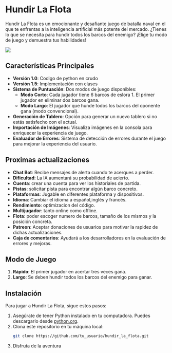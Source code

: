 # Hundir La Flota

Hundir La Flota es un emocionante y desafiante juego de batalla naval en el que te enfrentas a la inteligencia artificial más potente del mercado. ¿Tienes lo que se necesita para hundir todos los barcos del enemigo? ¡Elige tu modo de juego y demuestra tus habilidades!

![](https://store-images.s-microsoft.com/image/apps.49131.68190763503362257.7b91f0f7-106b-4f3c-ad9e-a0f35fc5836b.51945ab3-cfdd-4cf1-9f80-4e9cbbcc06a0?q=90&w=480&h=270)


## Características Principales

- **Versión 1.0**: Codigo de python en crudo
- **Versión 1.5**: Implementación con clases
- **Sistema de Puntuación**: Dos modos de juego disponibles:
  - **Modo Corto**: Cada jugador tiene 6 barcos de eslora 1. El primer jugador en eliminar dos barcos gana.
  - **Modo Largo**: El jugador que hunde todos los barcos del oponente gana (modo convencional).
- **Generación de Tablero**: Opción para generar un nuevo tablero si no estás satisfecho con el actual.
- **Importación de Imágenes**: Visualiza imágenes en la consola para enriquecer la experiencia de juego.
- **Evaluador de Errores**: Sistema de detección de errores durante el juego para mejorar la experiencia del usuario.

## Proximas actualizaciones
- **Chat Bot**: Recibe mensajes de alerta cuando te acerques a perder.
- **Dificultad**: La IA aumentará su probabilidad de acierto.
- **Cuenta**: crear una cuenta para ver los historiales de partida.
- **Pistas**: solicitar pista para encontrar algún barco concreto.
- **Plataformas**: Jugable en diferentes plataforma y dispositivos.
- **Idioma**: Cambiar el idioma a español,inglés y francés.
- **Rendimiento**: optimizacion del código.
- **Multijugador**: tanto online como offline.
- **Flota**: poder escoger numero de barcos, tamaño de los mismos y la posición concreta.
- **Patreon**: Aceptar donaciones de usuarios para motivar la rapidez de dichas actualizaciones.
- **Caja de comentarios**: Ayudará a los desarrolladores en la evaluación de errores y mejoras.

## Modo de Juego

1. **Rápido**: El primer jugador en acertar tres veces gana.
2. **Largo**: Se deben hundir todos los barcos del enemigo para ganar.

## Instalación

Para jugar a Hundir La Flota, sigue estos pasos:

1. Asegúrate de tener Python instalado en tu computadora. Puedes descargarlo desde [python.org](https://www.python.org/downloads/).
2. Clona este repositorio en tu máquina local:
   ```bash
   git clone https://github.com/tu_usuario/hundir_la_flota.git
3. Disfruta de la aventura